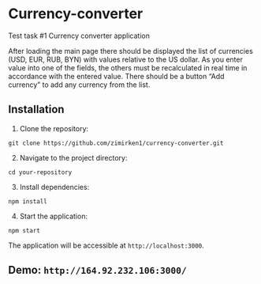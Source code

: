 # Currency-converter

Test task #1
Currency converter application

After loading the main page there should be displayed the list of currencies (USD, EUR, RUB, BYN) with values relative to the US dollar.
As you enter value into one of the fields, the others must be recalculated in real time in accordance with the entered value. 
There should be a button “Add currency” to add any currency from the list.

## Installation

1. Clone the repository:

  `git clone https://github.com/zimirken1/currency-converter.git`
   
2. Navigate to the project directory:
   
  `cd your-repository`

3. Install dependencies:

  `npm install`
  
4. Start the application:

  `npm start`

The application will be accessible at `http://localhost:3000`.


## Demo: `http://164.92.232.106:3000/`

